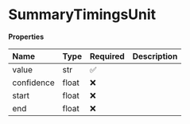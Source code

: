 # SummaryTimingsUnit

**Properties**

| Name       | Type  | Required | Description |
| :--------- | :---- | :------- | :---------- |
| value      | str   | ✅       |             |
| confidence | float | ❌       |             |
| start      | float | ❌       |             |
| end        | float | ❌       |             |

<!-- This file was generated by liblab | https://liblab.com/ -->
